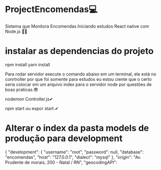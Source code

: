 # ProjectEncomendas💻
Sistema que Monitora Encomendas Iniciando estudos React native com Node.js
🐱‍🚀

# instalar as dependencias do projeto

 npm install 
 yarn install 
 
 Para rodar servidor execute o comando abaixo em um terminal, ele está
 no conrtroller por que foi somente para estudos eu estou ciente que o certo
 seria colocar em um arquivo index para o servidor node por questões de boas praticas.😎
 
 nodemon Controller.js✔
 
 npm start ou expor start.✔
 
 
 # Alterar o index da pasta models de produção para development
  {
  "development": {
    "username": "root",
    "password": null,
    "database": "encomendas",
    "host": "127.0.0.1",
    "dialect": "mysql"
  },
  "origin": "Av. Prudente de morais, 200 - Natal / RN",
  "geocodingAPI":
 
